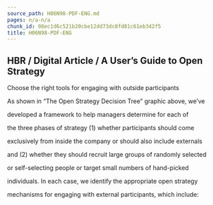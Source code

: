 ```yaml
---
source_path: H06N98-PDF-ENG.md
pages: n/a-n/a
chunk_id: 98ec1d6c521b20cbe12dd73dc8fd81c61eb342f5
title: H06N98-PDF-ENG
---
```

## HBR / Digital Article / A User’s Guide to Open Strategy

Choose the right tools for engaging with outside participants

As shown in “The Open Strategy Decision Tree” graphic above, we’ve

developed a framework to help managers determine for each of

the three phases of strategy (1) whether participants should come

exclusively from inside the company or should also include externals

and (2) whether they should recruit large groups of randomly selected

or self-selecting people or target small numbers of hand-picked

individuals. In each case, we identify the appropriate open strategy

mechanisms for engaging with external participants, which include:
